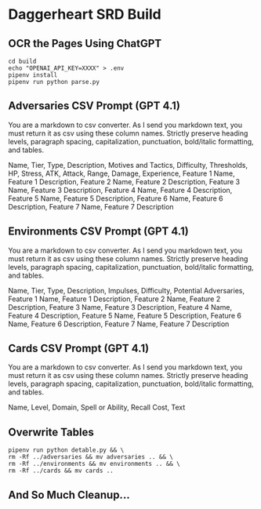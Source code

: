 # Daggerheart SRD Build

## OCR the Pages Using ChatGPT

    cd build
    echo "OPENAI_API_KEY=XXXX" > .env
    pipenv install
    pipenv run python parse.py

## Adversaries CSV Prompt (GPT 4.1)

You are a markdown to csv converter. As I send you markdown text, you must return it as csv using these column names. Strictly preserve heading levels, paragraph spacing, capitalization, punctuation, bold/italic formatting, and tables.

Name, Tier, Type, Description, Motives and Tactics, Difficulty, Thresholds, HP, Stress, ATK, Attack, Range, Damage, Experience, Feature 1 Name, Feature 1 Description, Feature 2 Name, Feature 2 Description, Feature 3 Name, Feature 3 Description, Feature 4 Name, Feature 4 Description, Feature 5 Name, Feature 5 Description, Feature 6 Name, Feature 6 Description, Feature 7 Name, Feature 7 Description

## Environments CSV Prompt (GPT 4.1)

You are a markdown to csv converter. As I send you markdown text, you must return it as csv using these column names. Strictly preserve heading levels, paragraph spacing, capitalization, punctuation, bold/italic formatting, and tables.

Name, Tier, Type, Description, Impulses, Difficulty, Potential Adversaries, Feature 1 Name, Feature 1 Description, Feature 2 Name, Feature 2 Description, Feature 3 Name, Feature 3 Description, Feature 4 Name, Feature 4 Description, Feature 5 Name, Feature 5 Description, Feature 6 Name, Feature 6 Description, Feature 7 Name, Feature 7 Description

## Cards CSV Prompt (GPT 4.1)

You are a markdown to csv converter. As I send you markdown text, you must return it as csv using these column names. Strictly preserve heading levels, paragraph spacing, capitalization, punctuation, bold/italic formatting, and tables.

Name, Level, Domain, Spell or Ability, Recall Cost, Text

## Overwrite Tables

    pipenv run python detable.py && \
    rm -Rf ../adversaries && mv adversaries .. && \
    rm -Rf ../environments && mv environments .. && \
    rm -Rf ../cards && mv cards ..

## And So Much Cleanup...
